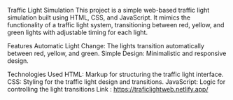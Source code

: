 Traffic Light Simulation
This project is a simple web-based traffic light simulation built using HTML, CSS, and JavaScript. It mimics the functionality of a traffic light system, transitioning between red, yellow, and green lights with adjustable timing for each light.

Features
Automatic Light Change: The lights transition automatically between red, yellow, and green.
Simple Design: Minimalistic and responsive design.

Technologies Used
HTML: Markup for structuring the traffic light interface.
CSS: Styling for the traffic light design and transitions.
JavaScript: Logic for controlling the light transitions
Link : https://traficlightweb.netlify.app/
